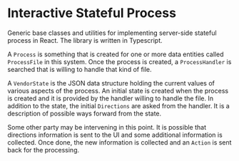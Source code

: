 # Interactive Stateful Process

Generic base classes and utilities for implementing server-side stateful process
in React. The library is written in Typescript.

A `Process` is something that is created for one or more data entities called `ProcessFile` in this
system. Once the process is created, a `ProcessHandler` is searched that is willing to handle
that kind of file.

A `VendorState` is the JSON data structure holding the current values of various aspects of the process.
An initial state is created when the process is created and it is provided by the handler willing to
handle the file. In addition to the state, the initial `Directions` are asked from the handler. It is
a description of possible ways forward from the state.

Some other party may be intervening in this point. It is possible that directions information is sent to
the UI and some additional information is collected. Once done, the new information is collected and
an `Action` is sent back for the processing.
